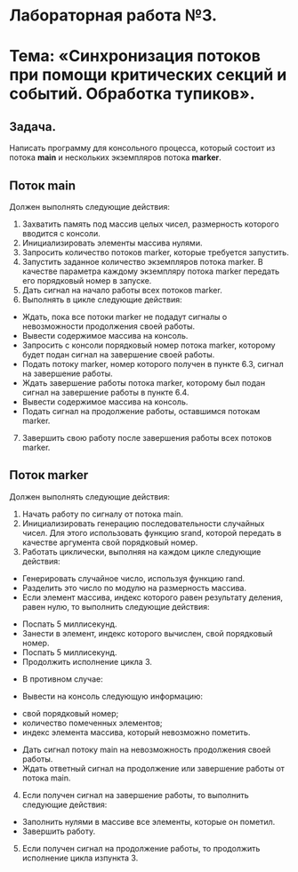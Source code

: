 # Лабораторная работа №3.
# Тема: «Синхронизация потоков при помощи критических секций и событий. Обработка тупиков».

## Задача. 
Написать программу для консольного процесса, который состоит из потока **main** и нескольких экземпляров потока **marker**.

## Поток main 
Должен выполнять следующие действия:
1. Захватить память под массив целых чисел, размерность которого вводится с консоли.
2. Инициализировать элементы массива нулями.
3. Запросить количество потоков marker, которые требуется запустить.
4. Запустить заданное количество экземпляров потока marker. В качестве параметра
каждому экземпляру потока marker передать его порядковый номер в запуске.
5. Дать сигнал на начало работы всех потоков marker.
6. Выполнять в цикле следующие действия:
* Ждать, пока все потоки marker не подадут сигналы о невозможности
продолжения своей работы.
* Вывести содержимое массива на консоль.
* Запросить с консоли порядковый номер потока marker, которому будет подан
сигнал на завершение своей работы.
* Подать потоку marker, номер которого получен в пункте 6.3, сигнал на
завершение работы.
* Ждать завершение работы потока marker, которому был подан сигнал на
завершение работы в пункте 6.4.
* Вывести содержимое массива на консоль.
* Подать сигнал на продолжение работы, оставшимся потокам marker.
7. Завершить свою работу после завершения работы всех потоков marker.
## Поток marker 
Должен выполнять следующие действия:
1. Начать работу по сигналу от потока main.
2. Инициализировать генерацию последовательности случайных чисел. Для этого
использовать функцию srand, которой передать в качестве аргумента свой
порядковый номер.
3. Работать циклически, выполняя на каждом цикле следующие действия:
* Генерировать случайное число, используя функцию rand.
* Разделить это число по модулю на размерность массива.
* Если элемент массива, индекс которого равен результату деления, равен нулю, то
выполнить следующие действия:
+ Поспать 5 миллисекунд.
+ Занести в элемент, индекс которого вычислен, свой порядковый номер.
+ Поспать 5 миллисекунд.
+ Продолжить исполнение цикла 3.
* В противном случае:
+ Вывести на консоль следующую информацию:
- свой порядковый номер;
- количество помеченных элементов;
- индекс элемента массива, который невозможно пометить.
+ Дать сигнал потоку main на невозможность продолжения своей работы.
+ Ждать ответный сигнал на продолжение или завершение работы от потока
main.

4. Если получен сигнал на завершение работы, то выполнить следующие действия:
* Заполнить нулями в массиве все элементы, которые он пометил.
* Завершить работу.
5. Если получен сигнал на продолжение работы, то продолжить исполнение цикла изпункта 3.
